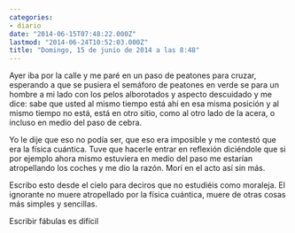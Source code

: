 ```yaml
---
categories:
- diario
date: "2014-06-15T07:48:22.000Z"
lastmod: "2014-06-24T10:52:03.000Z"
title: "Domingo, 15 de junio de 2014 a las 8:48"
---
```


Ayer iba por la calle y me paré en un paso de peatones para cruzar, esperando a que se pusiera el semáforo de peatones en verde se para un hombre a mi lado con los pelos alborotados y aspecto descuidado y me dice: sabe que usted al mismo tiempo está ahí en esa misma posición y al mismo tiempo no está, está en otro sitio, como al otro lado de la acera, o incluso en medio del paso de cebra.


Yo le dije que eso no podía ser, que eso era imposible y me contestó que era la física cuántica. Tuve que hacerle entrar en reflexión diciéndole que si por ejemplo ahora mismo estuviera en medio del paso me estarían atropellando los coches y me dio la razón. Morí en el acto así sin más. 

Escribo esto desde el cielo para deciros que no estudiéis como moraleja. El ignorante no muere atropellado por la física cuántica, muere de otras cosas más simples y sencillas.

Escribir fábulas es difícil